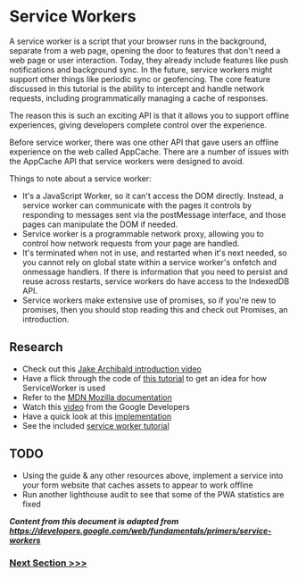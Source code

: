 # Service Workers
A service worker is a script that your browser runs in the background, separate from a web page, opening the door to features that don't need a web page or user interaction. Today, they already include features like push notifications and background sync. In the future, service workers might support other things like periodic sync or geofencing. The core feature discussed in this tutorial is the ability to intercept and handle network requests, including programmatically managing a cache of responses.

The reason this is such an exciting API is that it allows you to support offline experiences, giving developers complete control over the experience.

Before service worker, there was one other API that gave users an offline experience on the web called AppCache. There are a number of issues with the AppCache API that service workers were designed to avoid.

Things to note about a service worker:

* It's a JavaScript Worker, so it can't access the DOM directly. Instead, a service worker can communicate with the pages it controls by responding to messages sent via the postMessage interface, and those pages can manipulate the DOM if needed.
* Service worker is a programmable network proxy, allowing you to control how network requests from your page are handled.
* It's terminated when not in use, and restarted when it's next needed, so you cannot rely on global state within a service worker's onfetch and onmessage handlers. If there is information that you need to persist and reuse across restarts, service workers do have access to the IndexedDB API.
* Service workers make extensive use of promises, so if you're new to promises, then you should stop reading this and check out Promises, an introduction.

## Research
* Check out this [Jake Archibald introduction video](https://www.youtube.com/watch?v=4uQMl7mFB6g)
* Have a flick through the code of [this tutorial](https://github.com/jakearchibald/simple-serviceworker-tutorial) to get an idea for how ServiceWorker is used
* Refer to the [MDN Mozilla documentation](https://developer.mozilla.org/en-US/docs/Web/API/ServiceWorker)
* Watch this [video](https://youtu.be/dXuvT4oollQ) from the Google Developers
* Have a quick look at this [implementation](https://github.com/GoogleChrome/samples/tree/gh-pages/service-worker/prefetch)
* See the included [service worker tutorial](guide.md)

## TODO
* Using the guide & any other resources above, implement a service into your form website that caches assets to appear to work offline
* Run another lighthouse audit to see that some of the PWA statistics are fixed

***Content from this document is adapted from https://developers.google.com/web/fundamentals/primers/service-workers***

### [Next Section >>>](../03-online)